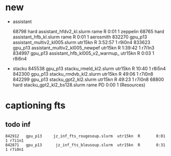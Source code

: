 # new

* assistant

     68798      hard       assistant_hfdv2_kl.slurm     rame  R       0:01      1 zeppelin
     68765      hard assistant_hfb_kl.slurm     rame  R       0:01      1 aerosmith
    832270   gpu_p13 assistant_multiv2_kl005.slurm  utr15kn  R    3:52:57      1 r9i0n4
    833623   gpu_p13 assistant_multiv2_kl005_newpef  utr15kn  R    1:39:42      1 r7i1n3
    834997   gpu_p13 assistant_hfb_kl005_v2_warmup_  utr15kn  R       0:03      1 r8i6n4

* stacku
    845538   gpu_p13         stacku_rmeld_kl2.slurm  utr15kn  R      10:40      1 r8i5n4
    842300   gpu_p13         stacku_rmdvb_kl2.slurm  utr15kn  R      49:06      1 r7i0n8
    842299   gpu_p13          stacku_gpt2_kl2.slurm  utr15kn  R      49:23      1 r7i0n8
     68800      hard    stacku_gpt2_kl2_bs128.slurm     rame PD       0:00      1 (Resources)

# captioning fts

## todo inf
    842912   gpu_p13     jz_inf_fts_rougesoup.slurm  utr15kn  R       0:01      1 r7i1n1
    842871   gpu_p13      jz_inf_fts_bleusoup.slurm  utr15kn  R       0:31      1 r7i0n1
